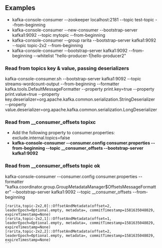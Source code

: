 ## Examples
- kafka-console-consumer --zookeeper localhost:2181 --topic test-topic --from-beginning
- kafka-console-consumer --new-consumer --bootstrap-server kafka1:9092 --topic mytopic --from-beginning
- kafka-console-consumer --group rarita --bootstrap-server kafka1:9092 --topic topic-2x2 --from-beginning
- kafka-console-consumer --bootstrap-server kafka1:9092 --from-beginning --whitelist "hello-producer-1|hello-producer2"

### Read from topics key & value, passing deserializers
kafka-console-consumer.sh --bootstrap-server kafka1:9092 --topic streams-wordcount-output --from-beginning
 --formatter kafka.tools.DefaultMessageFormatter --property print.key=true --property print.value=true
 --property key.deserializer=org.apache.kafka.common.serialization.StringDeserializer
 --property value.deserializer=org.apache.kafka.common.serialization.LongDeserializer

### Read from __consumer_offsets topixc
- Add the following property to consumer.properties: exclude.internal.topics=false
- **kafka-console-consumer --consumer.config consumer.properties --from-beginning --topic __consumer_offsets --bootstrap-server kafka1:9092**

### Read from __consumer_offsets topic   ok
kafka-console-consumer --consumer.config consumer.properties --formatter "kafka.coordinator.group.GroupMetadataManager\$OffsetsMessageFormatter" --bootstrap-server kafka1:9092 --topic __consumer_offsets --from-beginning
````
[rarita,topic-2x2,0]::OffsetAndMetadata(offset=2, leaderEpoch=Optional.empty, metadata=, commitTimestamp=1581635048029, expireTimestamp=None)
[rarita,topic-2x2,1]::OffsetAndMetadata(offset=1, leaderEpoch=Optional.empty, metadata=, commitTimestamp=1581635048029, expireTimestamp=None)
[rarita,topic-2x2,2]::OffsetAndMetadata(offset=2, leaderEpoch=Optional.empty, metadata=, commitTimestamp=1581635048029, expireTimestamp=None)
```

